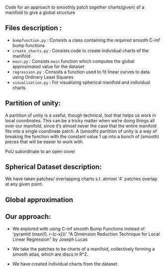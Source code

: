 Code for an approach to smoothly patch together charts(given) of a manifold to give a global structure

## Files description :

- `bumpfunction.py`  : Consists a class containing the required smooth C-inf bump functions
- `create_charts.py` : Consists code to create individual charts of the manifold
- `main.py` 		 : Consists `main` function which computes the global approximated value for the dataset
- `regression.py` 	 : Consists a function used to fit linear curves to data using Ordinary Least Squares
- `visualization.py` : For visualizing spherical manifold and individual charts

## Partition of unity:

A partition of unity is a useful, though technical, tool that helps us work in local coordinates. This can be a tricky matter when we’re doing things all over our manifold, since it’s almost never the case that the entire manifold fits into a single coordinate patch. A (smooth) partition of unity is a way of breaking the function with the constant value 1 up into a bunch of (smooth) pieces that will be easier to work with.

PoU subordinate to an open cover

## Spherical Dataset description:

We have taken patches/ overlapping charts s.t. atmost '4' patches overlap at any given point.


## Global approximation

## Our approach:

- We explored with using C-inf smooth Bump Functions instead of 'pyramid (max{0, r-(c-x)})' "A Dimension Reduction Technique for Local Linear Regression" by Joseph Lucas

- We take the patches to be charts of a manifold, collectively forming a smooth atlas, which are discs in R^2.

- We have created individual charts from the dataset
